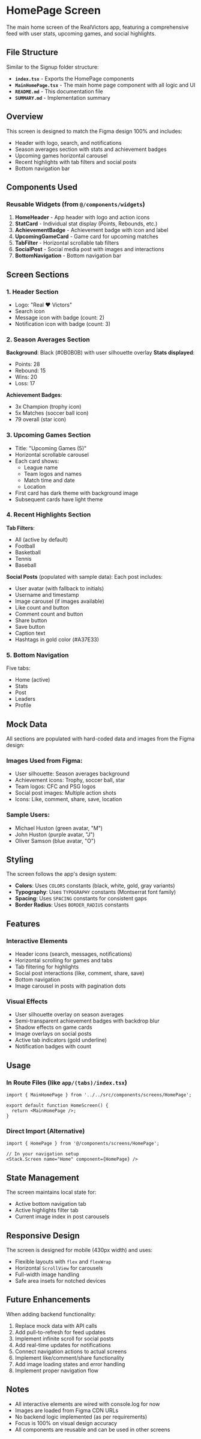 # HomePage Screen

The main home screen of the RealVictors app, featuring a comprehensive feed with user stats, upcoming games, and social highlights.

## File Structure

Similar to the Signup folder structure:
- **`index.tsx`** - Exports the HomePage components
- **`MainHomePage.tsx`** - The main home page component with all logic and UI
- **`README.md`** - This documentation file
- **`SUMMARY.md`** - Implementation summary

## Overview

This screen is designed to match the Figma design 100% and includes:
- Header with logo, search, and notifications
- Season averages section with stats and achievement badges
- Upcoming games horizontal carousel
- Recent highlights with tab filters and social posts
- Bottom navigation bar

## Components Used

### Reusable Widgets (from `@/components/widgets`)

1. **HomeHeader** - App header with logo and action icons
2. **StatCard** - Individual stat display (Points, Rebounds, etc.)
3. **AchievementBadge** - Achievement badge with icon and label
4. **UpcomingGameCard** - Game card for upcoming matches
5. **TabFilter** - Horizontal scrollable tab filters
6. **SocialPost** - Social media post with images and interactions
7. **BottomNavigation** - Bottom navigation bar

## Screen Sections

### 1. Header Section
- Logo: "Real ❤️ Victors"
- Search icon
- Message icon with badge (count: 2)
- Notification icon with badge (count: 3)

### 2. Season Averages Section
**Background**: Black (#0B0B0B) with user silhouette overlay
**Stats displayed**:
- Points: 28
- Rebound: 15
- Wins: 20
- Loss: 17

**Achievement Badges**:
- 3x Champion (trophy icon)
- 5x Matches (soccer ball icon)
- 79 overall (star icon)

### 3. Upcoming Games Section
- Title: "Upcoming Games (5)"
- Horizontal scrollable carousel
- Each card shows:
  - League name
  - Team logos and names
  - Match time and date
  - Location
- First card has dark theme with background image
- Subsequent cards have light theme

### 4. Recent Highlights Section
**Tab Filters**:
- All (active by default)
- Football
- Basketball
- Tennis
- Baseball

**Social Posts** (populated with sample data):
Each post includes:
- User avatar (with fallback to initials)
- Username and timestamp
- Image carousel (if images available)
- Like count and button
- Comment count and button
- Share button
- Save button
- Caption text
- Hashtags in gold color (#A37E33)

### 5. Bottom Navigation
Five tabs:
- Home (active)
- Stats
- Post
- Leaders
- Profile

## Mock Data

All sections are populated with hard-coded data and images from the Figma design:

### Images Used from Figma:
- User silhouette: Season averages background
- Achievement icons: Trophy, soccer ball, star
- Team logos: CFC and PSG logos
- Social post images: Multiple action shots
- Icons: Like, comment, share, save, location

### Sample Users:
- Michael Huston (green avatar, "M")
- John Huston (purple avatar, "J")
- Oliver Samson (blue avatar, "O")

## Styling

The screen follows the app's design system:
- **Colors**: Uses `COLORS` constants (black, white, gold, gray variants)
- **Typography**: Uses `TYPOGRAPHY` constants (Montserrat font family)
- **Spacing**: Uses `SPACING` constants for consistent gaps
- **Border Radius**: Uses `BORDER_RADIUS` constants

## Features

### Interactive Elements
- Header icons (search, messages, notifications)
- Horizontal scrolling for games and tabs
- Tab filtering for highlights
- Social post interactions (like, comment, share, save)
- Bottom navigation
- Image carousel in posts with pagination dots

### Visual Effects
- User silhouette overlay on season averages
- Semi-transparent achievement badges with backdrop blur
- Shadow effects on game cards
- Image overlays on social posts
- Active tab indicators (gold underline)
- Notification badges with count

## Usage

### In Route Files (like `app/(tabs)/index.tsx`)

```tsx
import { MainHomePage } from '../../src/components/screens/HomePage';

export default function HomeScreen() {
  return <MainHomePage />;
}
```

### Direct Import (Alternative)

```tsx
import { HomePage } from '@/components/screens/HomePage';

// In your navigation setup
<Stack.Screen name="Home" component={HomePage} />
```

## State Management

The screen maintains local state for:
- Active bottom navigation tab
- Active highlights filter tab
- Current image index in post carousels

## Responsive Design

The screen is designed for mobile (430px width) and uses:
- Flexible layouts with `flex` and `flexWrap`
- Horizontal `ScrollView` for carousels
- Full-width image handling
- Safe area insets for notched devices

## Future Enhancements

When adding backend functionality:
1. Replace mock data with API calls
2. Add pull-to-refresh for feed updates
3. Implement infinite scroll for social posts
4. Add real-time updates for notifications
5. Connect navigation actions to actual screens
6. Implement like/comment/share functionality
7. Add image loading states and error handling
8. Implement proper navigation flow

## Notes

- All interactive elements are wired with console.log for now
- Images are loaded from Figma CDN URLs
- No backend logic implemented (as per requirements)
- Focus is 100% on visual design accuracy
- All components are reusable and can be used in other screens

